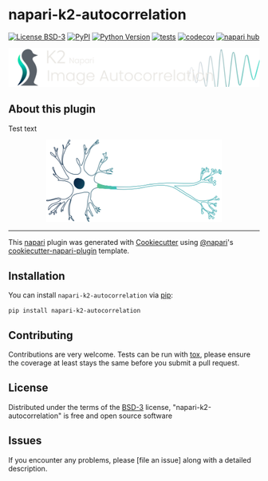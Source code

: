 # napari-k2-autocorrelation

[![License BSD-3](https://img.shields.io/pypi/l/napari-k2-autocorrelation.svg?color=green)](https://github.com/samvans98/napari-k2-autocorrelation/raw/main/LICENSE)
[![PyPI](https://img.shields.io/pypi/v/napari-k2-autocorrelation.svg?color=green)](https://pypi.org/project/napari-k2-autocorrelation)
[![Python Version](https://img.shields.io/pypi/pyversions/napari-k2-autocorrelation.svg?color=green)](https://python.org)
[![tests](https://github.com/samvans98/napari-k2-autocorrelation/workflows/tests/badge.svg)](https://github.com/samvans98/napari-k2-autocorrelation/actions)
[![codecov](https://codecov.io/gh/samvans98/napari-k2-autocorrelation/branch/main/graph/badge.svg)](https://codecov.io/gh/samvans98/napari-k2-autocorrelation)
[![napari hub](https://img.shields.io/endpoint?url=https://api.napari-hub.org/shields/napari-k2-autocorrelation)](https://napari-hub.org/plugins/napari-k2-autocorrelation)

<div>
    <img src="static/Artboard4.png">
</div>
<h2>About this plugin</h2>
<p>Test text</p>
<center>
    <img src="static/Neuron.svg" width="70%">
</center>


----------------------------------

This [napari] plugin was generated with [Cookiecutter] using [@napari]'s [cookiecutter-napari-plugin] template.

<!--
Don't miss the full getting started guide to set up your new package:
https://github.com/napari/cookiecutter-napari-plugin#getting-started

and review the napari docs for plugin developers:
https://napari.org/plugins/index.html
-->

## Installation

You can install `napari-k2-autocorrelation` via [pip]:

    pip install napari-k2-autocorrelation




## Contributing

Contributions are very welcome. Tests can be run with [tox], please ensure
the coverage at least stays the same before you submit a pull request.

## License

Distributed under the terms of the [BSD-3] license,
"napari-k2-autocorrelation" is free and open source software

## Issues

If you encounter any problems, please [file an issue] along with a detailed description.

[napari]: https://github.com/napari/napari
[Cookiecutter]: https://github.com/audreyr/cookiecutter
[@napari]: https://github.com/napari
[MIT]: http://opensource.org/licenses/MIT
[BSD-3]: http://opensource.org/licenses/BSD-3-Clause
[GNU GPL v3.0]: http://www.gnu.org/licenses/gpl-3.0.txt
[GNU LGPL v3.0]: http://www.gnu.org/licenses/lgpl-3.0.txt
[Apache Software License 2.0]: http://www.apache.org/licenses/LICENSE-2.0
[Mozilla Public License 2.0]: https://www.mozilla.org/media/MPL/2.0/index.txt
[cookiecutter-napari-plugin]: https://github.com/napari/cookiecutter-napari-plugin

[napari]: https://github.com/napari/napari
[tox]: https://tox.readthedocs.io/en/latest/
[pip]: https://pypi.org/project/pip/
[PyPI]: https://pypi.org/
